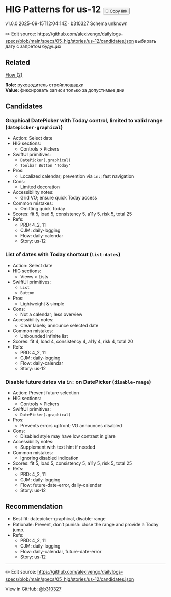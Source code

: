 # HIG Patterns for us-12 <button class="copy-link" aria-label="Copy page link" onclick="window.spechubCopyLink && window.spechubCopyLink()">🔗 Copy link</button>

<p class="badges">
  <span class="badge version">v1.0.0</span>
  <span class="badge build">2025-09-15T12:04:14Z · <a href="https://github.com/alexivengo/dailylogs-specs/commit/b310327" target="_blank" rel="noopener" class="sha">b310327</a></span>
  <span class="badge schema unknown">Schema unknown</span>
</p>

✏️ Edit source: https://github.com/alexivengo/dailylogs-specs/blob/main/specs/05_hig/stories/us-12/candidates.json
выбирать дату с запретом будущих

## Related
<p>
  <span class="chip"><a href="../stories/index.md#?flow=daily-calendar,future-date-error">Flow (2)</a></span>
</p>

**Role:** руководитель стройплощадки  
**Value:** фиксировать записи только за допустимые дни

## Candidates
### Graphical DatePicker with Today control, limited to valid range (`datepicker-graphical`)
- Action: Select date
- HIG sections:
  - Controls > Pickers
- SwiftUI primitives:
  - `DatePicker(.graphical)`
  - `Toolbar Button 'Today'`
- Pros:
  - Localized calendar; prevention via `in:`; fast navigation
- Cons:
  - Limited decoration
- Accessibility notes:
  - Grid VO; ensure quick Today access
- Common mistakes:
  - Omitting quick Today
- Scores: fit 5, load 5, consistency 5, a11y 5, risk 5, total 25
- Refs:
  - PRD: 4_2, 11
  - CJM: daily-logging
  - Flow: daily-calendar
  - Story: us-12

### List of dates with Today shortcut (`list-dates`)
- Action: Select date
- HIG sections:
  - Views > Lists
- SwiftUI primitives:
  - `List`
  - `Button`
- Pros:
  - Lightweight & simple
- Cons:
  - Not a calendar; less overview
- Accessibility notes:
  - Clear labels; announce selected date
- Common mistakes:
  - Unbounded infinite list
- Scores: fit 4, load 4, consistency 4, a11y 4, risk 4, total 20
- Refs:
  - PRD: 4_2, 11
  - CJM: daily-logging
  - Flow: daily-calendar
  - Story: us-12

### Disable future dates via `in:` on DatePicker (`disable-range`)
- Action: Prevent future selection
- HIG sections:
  - Controls > Pickers
- SwiftUI primitives:
  - `DatePicker(.graphical)`
- Pros:
  - Prevents errors upfront; VO announces disabled
- Cons:
  - Disabled style may have low contrast in glare
- Accessibility notes:
  - Supplement with text hint if needed
- Common mistakes:
  - Ignoring disabled indication
- Scores: fit 5, load 5, consistency 5, a11y 5, risk 5, total 25
- Refs:
  - PRD: 4_2, 11
  - CJM: daily-logging
  - Flow: future-date-error, daily-calendar
  - Story: us-12


## Recommendation
- Best fit: datepicker-graphical, disable-range
- Rationale: Prevent, don’t punish: close the range and provide a Today jump.
- Refs:
  - PRD: 4_2, 11
  - CJM: daily-logging
  - Flow: daily-calendar, future-date-error
  - Story: us-12
---
✏️ Edit source: https://github.com/alexivengo/dailylogs-specs/blob/main/specs/05_hig/stories/us-12/candidates.json

<p class="page-meta">
  View in GitHub: <a href="https://github.com/alexivengo/dailylogs-specs/commit/b310327" target="_blank" rel="noopener">@b310327</a></p>